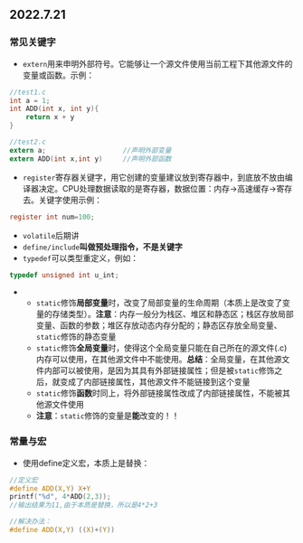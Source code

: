 ## 2022.7.21
### 常见关键字
- ```extern```用来申明外部符号。它能够让一个源文件使用当前工程下其他源文件的变量或函数。示例：
```c
//test1.c
int a = 1;
int ADD(int x, int y){
    return x + y
}

//test2.c
extern a;                   //声明外部变量
extern ADD(int x,int y)     //声明外部函数
```

- ```register```寄存器关键字，用它创建的变量建议放到寄存器中，到底放不放由编译器决定。CPU处理数据读取的是寄存器，数据位置：内存->高速缓存->寄存去。关键字使用示例：
```c
register int num=100;
```
- ```volatile```后期讲
- ```define/include```**叫做预处理指令，不是关键字**
- ```typedef```可以类型重定义，例如：
```c
typedef unsigned int u_int;
```
- + ```static```修饰**局部变量**时，改变了局部变量的生命周期（本质上是改变了变量的存储类型）。**注意**：内存一般分为栈区、堆区和静态区；栈区存放局部变量、函数的参数；堆区存放动态内存分配的；静态区存放全局变量、```static```修饰的静态变量
  + ```static```修饰**全局变量**时，使得这个全局变量只能在自己所在的源文件(.c)内存可以使用，在其他源文件中不能使用。**总结**：全局变量，在其他源文件内部可以被使用，是因为其具有外部链接属性；但是被```static```修饰之后，就变成了内部链接属性，其他源文件不能链接到这个变量
  + ```static```修饰**函数**时同上，将外部链接属性改成了内部链接属性，不能被其他源文件使用
  + **注意**：```static```修饰的变量是**能**改变的！！

### 常量与宏
- 使用define定义宏，本质上是替换：
```c
//定义宏
#define ADD(X,Y) X+Y
printf("%d", 4*ADD(2,3));
//输出结果为11,由于本质是替换，所以是4*2+3

//解决办法：
#define ADD(X,Y) ((X)+(Y))
```


